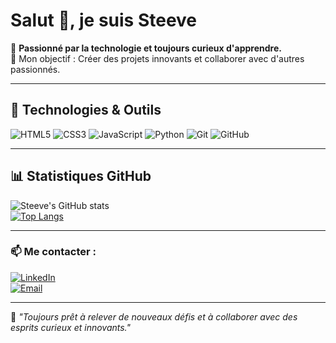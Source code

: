 # Salut 👋, je suis Steeve

🚀 **Passionné par la technologie et toujours curieux d'apprendre.**  
🎯 Mon objectif : Créer des projets innovants et collaborer avec d'autres passionnés.

---

## 🔧 Technologies & Outils

![HTML5](https://img.shields.io/badge/-HTML5-E34F26?logo=html5&logoColor=white&style=flat)
![CSS3](https://img.shields.io/badge/-CSS3-1572B6?logo=css3&logoColor=white&style=flat)
![JavaScript](https://img.shields.io/badge/-JavaScript-F7DF1E?logo=javascript&logoColor=black&style=flat)
![Python](https://img.shields.io/badge/-Python-3776AB?logo=python&logoColor=white&style=flat)
![Git](https://img.shields.io/badge/-Git-F05032?logo=git&logoColor=white&style=flat)
![GitHub](https://img.shields.io/badge/-GitHub-181717?logo=github&logoColor=white&style=flat)

---

## 📊 Statistiques GitHub

![Steeve's GitHub stats](https://github-readme-stats.vercel.app/api?username=steeve42&show_icons=true&theme=radical)  
[![Top Langs](https://github-readme-stats.vercel.app/api/top-langs/?username=steeve42&layout=compact&theme=radical)](https://github.com/steeve42)

---

### 📫 Me contacter :

[![LinkedIn](https://img.shields.io/badge/-LinkedIn-0077B5?logo=linkedin&logoColor=white&style=flat)](https://www.linkedin.com/in/votre-profil)  
[![Email](https://img.shields.io/badge/-Email-D14836?logo=gmail&logoColor=white&style=flat)](mailto:votre.email@exemple.com)

---

🌟 _"Toujours prêt à relever de nouveaux défis et à collaborer avec des esprits curieux et innovants."_

